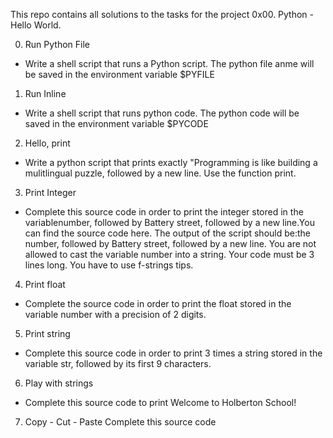 This repo contains all solutions to the tasks for the project 0x00. Python - Hello World.

0. Run Python File
- Write a shell script that runs a Python script. The python file anme will be saved in the environment variable $PYFILE

1. Run Inline
- Write a shell script that runs python code. The python code will be saved in the environment variable $PYCODE

2. Hello, print
- Write a python script that prints exactly "Programming is like building a mulitlingual puzzle, followed by a new line. Use the function print.

3. Print Integer
- Complete this source code in order to print the integer stored in the variablenumber, followed by Battery street, followed by a new line.You can find the 
source code here.
The output of the script should be:the number, followed by Battery street,
followed by a new line. You are not allowed to cast the variable number into a 
string. Your code must be 3 lines long. You have to use f-strings tips.

4. Print float
- Complete the source code in order to print the float stored in the variable number with a precision of 2 digits.

5. Print string
- Complete this source code in order to print 3 times a string stored in the variable str, followed by its first 9 characters.

6. Play with strings
- Complete this source code to print Welcome to Holberton School!

7. Copy - Cut - Paste
Complete this source code
